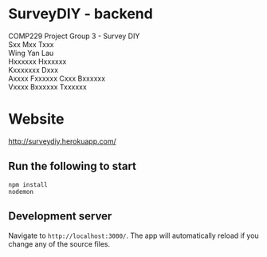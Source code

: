 # SurveyDIY - backend
COMP229 Project Group 3 - Survey DIY  
Sxx Mxx Txxx  
Wing Yan Lau  
Hxxxxxx Hxxxxxx  
Kxxxxxxx Dxxx  
Axxxx Fxxxxxx Cxxx Bxxxxxx  
Vxxxx Bxxxxxx Txxxxxx  

# Website
http://surveydiy.herokuapp.com/

## Run the following to start
```
npm install
nodemon
```
## Development server

Navigate to `http://localhost:3000/`. The app will automatically reload if you change any of the source files.
